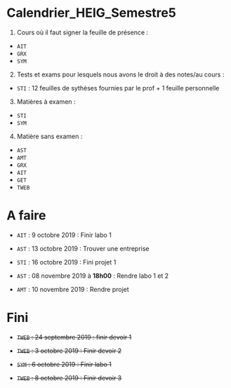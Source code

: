 # Calendrier_HEIG_Semestre5

1. Cours où il faut signer la feuille de présence :  

- `AIT`
- `GRX`
- `SYM`

2. Tests et exams pour lesquels nous avons le droit à des notes/au cours :  

- `STI` : 12 feuilles de sythèses fournies par le prof + 1 feuille personnelle

3. Matières à examen :

- `STI`
- `SYM`

4. Matière sans examen :

- `AST`
- `AMT`
- `GRX`
- `AIT`
- `GET`
-  `TWEB`

# A faire 

- `AIT` : 9 octobre 2019 : Finir labo 1

- `AST` : 13 octobre 2019 : Trouver une entreprise

- `STI` : 16 octobre 2019 : Fini projet 1

- `AST` : 08 novembre 2019 à **18h00** : Rendre labo 1 et 2

- `AMT` : 10 novembre 2019 : Rendre projet 

# Fini

- ~~`TWEB` : 24 septembre 2019 : finir devoir 1~~

- ~~`TWEB` : 3 octobre 2019 : Finir devoir 2~~

- ~~`SYM` : 6 octobre 2019 : Finir labo 1~~

- ~~`TWEB` : 8 octobre 2019 : Finir devoir 3~~




